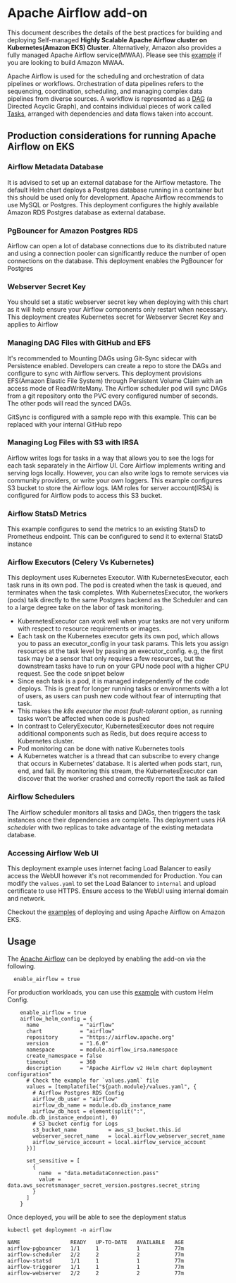 # Apache Airflow add-on

This document describes the details of the best practices for building and deploying Self-managed **Highly Scalable Apache Airflow cluster on Kubernetes(Amazon EKS) Cluster**.
Alternatively, Amazon also provides a fully managed Apache Airflow service(MWAA). Please see this [example]( https://github.com/aws-ia/terraform-aws-eks-blueprints/tree/main/examples/managed-workflow-apache-airflow) if you are looking to build Amazon MWAA.

Apache Airflow is used for the scheduling and orchestration of data pipelines or workflows.
Orchestration of data pipelines refers to the sequencing, coordination, scheduling, and managing complex data pipelines from diverse sources.
A workflow is represented as a [DAG](https://airflow.apache.org/docs/apache-airflow/stable/concepts/dags.html) (a Directed Acyclic Graph), and contains individual pieces of work called [Tasks](https://airflow.apache.org/docs/apache-airflow/stable/concepts/tasks.html), arranged with dependencies and data flows taken into account.

## Production considerations for running Apache Airflow on EKS

### Airflow Metadata Database
It is advised to set up an external database for the Airflow metastore. The default Helm chart deploys a Postgres database running in a container but this should be used only for development.
Apache Airflow recommends to use MySQL or Postgres. This deployment configures the highly available Amazon RDS Postgres database as external database.

### PgBouncer for Amazon Postgres RDS
Airflow can open a lot of database connections due to its distributed nature and using a connection pooler can significantly reduce the number of open connections on the database.
This deployment enables the PgBouncer for Postgres

### Webserver Secret Key
You should set a static webserver secret key when deploying with this chart as it will help ensure your Airflow components only restart when necessary.
This deployment creates Kubernetes secret for Webserver Secret Key and applies to Airflow

### Managing DAG Files with GitHub and EFS
It's recommended to Mounting DAGs using Git-Sync sidecar with Persistence enabled.
Developers can create a repo to store the DAGs and configure to sync with Airflow servers.
This deployment provisions EFS(Amazon Elastic File System) through Persistent Volume Claim with an access mode of ReadWriteMany.
The Airflow scheduler pod will sync DAGs from a git repository onto the PVC every configured number of seconds.
The other pods will read the synced DAGs.

GitSync is configured with a sample repo with this example. This can be replaced with your internal GitHub repo

### Managing Log Files with S3 with IRSA
Airflow writes logs for tasks in a way that allows you to see the logs for each task separately in the Airflow UI.
Core Airflow implements writing and serving logs locally. However, you can also write logs to remote services via community providers, or write your own loggers.
This example configures S3 bucket to store the Airflow logs. IAM roles for server account(IRSA) is configured for Airflow pods to access this S3 bucket.

### Airflow StatsD Metrics
This example configures to send the metrics to an existing StatsD to Prometheus endpoint. This can be configured to send it to external StatsD instance

### Airflow Executors (Celery Vs Kubernetes)
This deployment uses Kubernetes Executor. With KubernetesExecutor, each task runs in its own pod.
The pod is created when the task is queued, and terminates when the task completes.
With KubernetesExecutor, the workers (pods) talk directly to the same Postgres backend as the Scheduler and can to a large degree take on the labor of task monitoring.

* KubernetesExecutor can work well when your tasks are not very uniform with respect to resource requirements or images.
* Each task on the Kubernetes executor gets its own pod, which allows you to pass an executor_config in your task params. This lets you assign resources at the task level by passing an executor_config. e.g, the first task may be a sensor that only requires a few resources, but the downstream tasks have to run on your GPU node pool with a higher CPU request. See the code snippet below
* Since each task is a pod, it is managed independently of the code deploys. This is great for longer running tasks or environments with a lot of users, as users can push new code without fear of interrupting that task.
* This makes the *k8s executor the most fault-tolerant* option, as running tasks won’t be affected when code is pushed
* In contrast to CeleryExecutor, KubernetesExecutor does not require additional components such as Redis, but does require access to Kubernetes cluster.
* Pod monitoring can be done with native Kubernetes tools
* A Kubernetes watcher is a thread that can subscribe to every change that occurs in Kubernetes’ database. It is alerted when pods start, run, end, and fail. By monitoring this stream, the KubernetesExecutor can discover that the worker crashed and correctly report the task as failed

### Airflow Schedulers
The Airflow scheduler monitors all tasks and DAGs, then triggers the task instances once their dependencies are complete.
Ths deployment uses *HA scheduler* with two replicas to take advantage of the existing metadata database.

### Accessing Airflow Web UI
This deployment example uses internet facing Load Balancer to easily access the WebUI however it's not recommended for Production.
You can modify the `values.yaml` to set the Load Balancer to `internal` and upload certificate to use HTTPS.
Ensure access to the WebUI using internal domain and network.


Checkout the [examples](https://github.com/aws-ia/terraform-aws-eks-blueprints/tree/main/examples/analytics/airflow-on-eks) of deploying and using Apache Airflow on Amazon EKS.

## Usage

The [Apache Airflow](https://github.com/aws-ia/terraform-aws-eks-blueprints/tree/main/examples/analytics/airflow-on-eks) can be deployed by enabling the add-on via the following.

```hcl
  enable_airflow = true
```

For production workloads, you can use this [example](https://github.com/aws-ia/terraform-aws-eks-blueprints/tree/main/examples/analytics/airflow-on-eks) with custom Helm Config.

```hcl
    enable_airflow = true
    airflow_helm_config = {
      name             = "airflow"
      chart            = "airflow"
      repository       = "https://airflow.apache.org"
      version          = "1.6.0"
      namespace        = module.airflow_irsa.namespace
      create_namespace = false
      timeout          = 360
      description      = "Apache Airflow v2 Helm chart deployment configuration"
      # Check the example for `values.yaml` file
      values = [templatefile("${path.module}/values.yaml", {
        # Airflow Postgres RDS Config
        airflow_db_user = "airflow"
        airflow_db_name = module.db.db_instance_name
        airflow_db_host = element(split(":", module.db.db_instance_endpoint), 0)
        # S3 bucket config for Logs
        s3_bucket_name          = aws_s3_bucket.this.id
        webserver_secret_name   = local.airflow_webserver_secret_name
        airflow_service_account = local.airflow_service_account
      })]

      set_sensitive = [
        {
          name  = "data.metadataConnection.pass"
          value = data.aws_secretsmanager_secret_version.postgres.secret_string
        }
      ]
    }
```

Once deployed, you will be able to see the deployment status

```shell
kubectl get deployment -n airflow

NAME                READY   UP-TO-DATE   AVAILABLE   AGE
airflow-pgbouncer   1/1     1            1           77m
airflow-scheduler   2/2     2            2           77m
airflow-statsd      1/1     1            1           77m
airflow-triggerer   1/1     1            1           77m
airflow-webserver   2/2     2            2           77m

```
